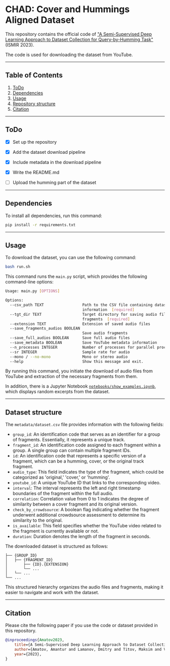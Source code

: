 # CHAD: Cover and Hummings Aligned Dataset

This repository contains the official code of ["A Semi-Supervised Deep Learning Approach to Dataset Collection for Query-by-Humming Task"]() (ISMIR 2023).

The code is used for downloading the dataset from YouTube.

---
## Table of Contents

1. [ToDo](#todo)
1. [Dependencies](#dependencies)
3. [Usage](#usage)
4. [Repository structure](#structure)
5. [Citation](#cite)

---

<a name="todo"/>

## ToDo
- [x] Set up the repository
- [x] Add the dataset download pipeline
- [x] Include metadata in the download pipeline
- [x] Write the README.md
- [ ] Upload the humming part of the dataset


---

<a name="dependencies"/>

## Dependencies

To install all dependencies, run this command:
```bash
pip install -r requirements.txt
```

---
<a name="usage"/>

## Usage
To download the dataset, you can use the following command:
```bash
bash run.sh
```
This command runs the `main.py` script, which provides the following command-line options:
```bash
Usage: main.py [OPTIONS]

Options:
  --csv_path TEXT                 Path to the CSV file containing dataset
                                  information  [required]
  --tgt_dir TEXT                  Target directory for saving audio files and
                                  fragments  [required]
  --extension TEXT                Extension of saved audio files
  --save_fragments_audios BOOLEAN
                                  Save audio fragments
  --save_full_audios BOOLEAN      Save full audio files
  --save_metadata BOOLEAN         Save YouTube metadata information
  --n_processes INTEGER           Number of processes for parallel processing
  --sr INTEGER                    Sample rate for audio
  --mono / --no-mono              Mono or stereo audio
  --help                          Show this message and exit.
```
By running this command, you initiate the download of audio files from YouTube and extraction of the necessary fragments from them.

In addition, there is a Jupyter Notebook [`notebooks/show_examples.ipynb`](notebooks/show_examples.ipynb), which displays random excerpts from the dataset.

---
<a name="structure"/>

## Dataset structure
The `metadata/dataset.csv` file provides information with the following fields:
- `group_id`: An identification code that serves as an identifier for a group of fragments. Essentially, it represents a unique track.
- `fragment_id`: An identification code assigned to each fragment within a group. A single group can contain multiple fragment IDs.
- `id`: An identification code that represents a specific version of a fragment, which can be a humming, cover, or the original track fragment.
- `audio_type`: This field indicates the type of the fragment, which could be categorized as 'original,' 'cover,' or 'humming'.
- `youtube_id`: A unique YouTube ID that links to the corresponding video.
- `interval`: The interval represents the left and right timestamp boundaries of the fragment within the full audio.
- `correlation`: Correlation value from 0 to 1 indicates the degree of similarity between a cover fragment and its original version.
- `check_by_crowdsource`: A boolean flag indicating whether the fragment underwent additional crowdsource assessment to determine its similarity to the original.
- `is_available`: This field specifies whether the YouTube video related to the fragment is currently available or not.
- `duration`: Duration denotes the length of the fragment in seconds.

The downloaded dataset is structured as follows:
```
├── {GROUP_ID}             
│   ├── {FRAGMENT_ID}        
│       ├── {ID}.{EXTENSION}
│       └── ...
│   └── ...
└── ...
```
This structured hierarchy organizes the audio files and fragments, making it easier to navigate and work with the dataset.

---
<a name="cite"/>

## Citation
Please cite the following paper if you use the code or dataset provided in this repository.

```bibtex
@inproceedings{Amatov2023,
    title={A Semi-Supervised Deep Learning Approach to Dataset Collection for Query-by-Humming Task},
    author={Amatov, Amantur and Lamanov, Dmitry and Titov, Maksim and Vovk, Ivan and Makarov, Ilya and Kudinov, Mikhail},
    year={2023},
}
```


